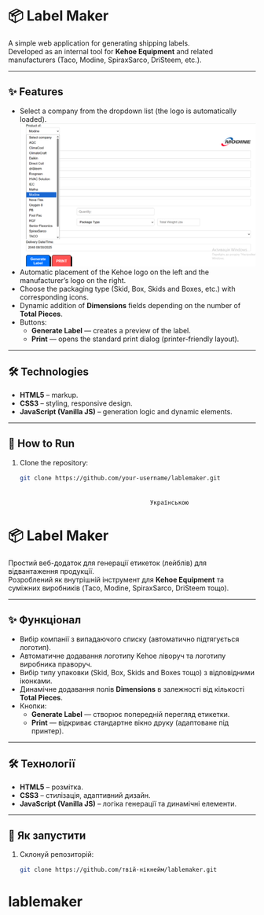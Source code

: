 # 📦 Label Maker

A simple web application for generating shipping labels.  
Developed as an internal tool for **Kehoe Equipment** and related manufacturers (Taco, Modine, SpiraxSarco, DriSteem, etc.).  

---

## ✨ Features
- Select a company from the dropdown list (the logo is automatically loaded).  
![Company Menu](image.png)
- Automatic placement of the Kehoe logo on the left and the manufacturer’s logo on the right.  
- Choose the packaging type (Skid, Box, Skids and Boxes, etc.) with corresponding icons.  
- Dynamic addition of **Dimensions** fields depending on the number of **Total Pieces**.  
- Buttons:  
  - **Generate Label** — creates a preview of the label.  
  - **Print** — opens the standard print dialog (printer-friendly layout).  

---

## 🛠 Technologies
- **HTML5** – markup.  
- **CSS3** – styling, responsive design.  
- **JavaScript (Vanilla JS)** – generation logic and dynamic elements.  

---

## 🚀 How to Run
1. Clone the repository:
   ```bash
   git clone https://github.com/your-username/lablemaker.git


                                        Українською

# 📦 Label Maker

Простий веб-додаток для генерації етикеток (лейблів) для відвантаження продукції.  
Розроблений як внутрішній інструмент для **Kehoe Equipment** та суміжних виробників (Taco, Modine, SpiraxSarco, DriSteem тощо).  

---

## ✨ Функціонал
- Вибір компанії з випадаючого списку (автоматично підтягується логотип).  
- Автоматичне додавання логотипу Kehoe ліворуч та логотипу виробника праворуч.  
- Вибір типу упаковки (Skid, Box, Skids and Boxes тощо) з відповідними іконками.  
- Динамічне додавання полів **Dimensions** в залежності від кількості **Total Pieces**.  
- Кнопки:  
  - **Generate Label** — створює попередній перегляд етикетки.  
  - **Print** — відкриває стандартне вікно друку (адаптоване під принтер).  

---

## 🛠 Технології
- **HTML5** – розмітка.  
- **CSS3** – стилізація, адаптивний дизайн.  
- **JavaScript (Vanilla JS)** – логіка генерації та динамічні елементи.  

---

## 🚀 Як запустити
1. Склонуй репозиторій:
   ```bash
   git clone https://github.com/твій-нікнейм/lablemaker.git
# lablemaker